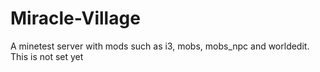 # Miracle-Village
A minetest server with mods such as i3, mobs, mobs_npc and worldedit. This is not set yet
